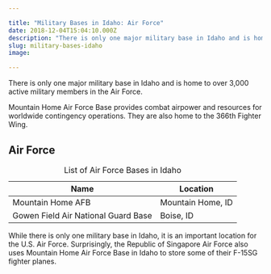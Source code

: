 ```yaml
---

title: "Military Bases in Idaho: Air Force"
date: 2018-12-04T15:04:10.000Z
description: "There is only one major military base in Idaho and is home to over 3,000 active military members in the Air Force. "
slug: military-bases-idaho
image:

---
```


There is only one major military base in Idaho and is home to over 3,000 active military members in the Air Force. 

Mountain Home Air Force Base provides combat airpower and resources for worldwide contingency operations. They are also home to the 366th Fighter Wing.

<h2>Air Force</h2>

<table class="specsleft">
<caption>List of Air Force Bases in Idaho</caption>
<thead>
<tr>
<th><strong>Name</strong></th>
<th><strong>Location</strong></th>
</tr>
</thead>
<tbody>
<tr>
<td>Mountain Home AFB</td>
<td>Mountain Home, ID</td>
</tr>
<tr>
<td>Gowen Field Air National Guard Base</td>
<td>Boise, ID</td>
</tr>

</tbody>
</table>

While there is only one military base in Idaho, it is an important location for the U.S. Air Force. Surprisingly, the Republic of Singapore Air Force also uses Mountain Home Air Force Base in Idaho to store some of their F-15SG fighter planes.
